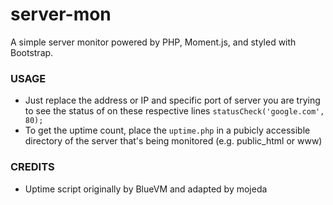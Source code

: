 server-mon
==========

A simple server monitor powered by PHP, Moment.js, and styled with Bootstrap.

### USAGE

+ Just replace the address or IP and specific port of server you are trying to see the status of on these respective lines `statusCheck('google.com', 80);`
+ To get the uptime count, place the `uptime.php` in a pubicly accessible directory of the server that's being monitored (e.g. public_html or www) 

### CREDITS

+ Uptime script originally by BlueVM and adapted by mojeda
